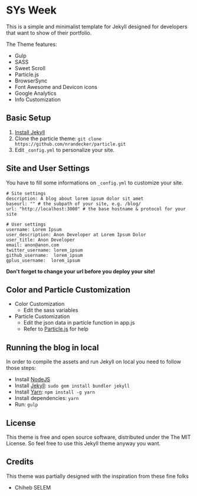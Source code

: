 # SYs Week



This is a simple and minimalist template for Jekyll designed for developers that want to show of their portfolio.

The Theme features:

- Gulp
- SASS
- Sweet Scroll
- Particle.js
- BrowserSync
- Font Awesome and Devicon icons
- Google Analytics
- Info Customization

## Basic Setup

1. [Install Jekyll](http://jekyllrb.com)
2. Clone the particle theme: `git clone https://github.com/nrandecker/particle.git`
3. Edit `_config.yml` to personalize your site.

## Site and User Settings

You have to fill some informations on `_config.yml` to customize your site.

```
# Site settings
description: A blog about lorem ipsum dolor sit amet
baseurl: "" # the subpath of your site, e.g. /blog/
url: "http://localhost:3000" # the base hostname & protocol for your site

# User settings
username: Lorem Ipsum
user_description: Anon Developer at Lorem Ipsum Dolor
user_title: Anon Developer
email: anon@anon.com
twitter_username: lorem_ipsum
github_username:  lorem_ipsum
gplus_username:  lorem_ipsum
```

**Don't forget to change your url before you deploy your site!**

## Color and Particle Customization
- Color Customization
  - Edit the sass variables
- Particle Customization
  - Edit the json data in particle function in app.js
  - Refer to [Particle.js](https://github.com/VincentGarreau/particles.js/) for help

## Running the blog in local

In order to compile the assets and run Jekyll on local you need to follow those steps:

- Install [NodeJS](https://nodejs.org/)
- Install [Jekyll](https://jekyllrb.com): `sudo gem install bundler jekyll`
- Install [Yarn](https://yarnpkg.com/): `npm install -g yarn`
- Install dependencies: `yarn`
- Run: `gulp`

## License

This theme is free and open source software, distributed under the The MIT License. So feel free to use this Jekyll theme anyway you want.

## Credits

This theme was partially designed with the inspiration from these fine folks
- Chiheb SELEM
